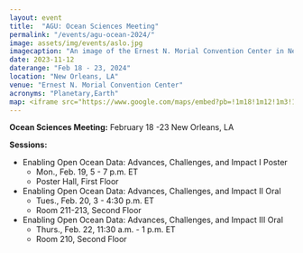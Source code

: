 ```yaml
---
layout: event
title:  "AGU: Ocean Sciences Meeting"
permalink: "/events/agu-ocean-2024/"
image: assets/img/events/aslo.jpg
imagecaption: "An image of the Ernest N. Morial Convention Center in New Orleans, LA where this event will be held."
date: 2023-11-12
daterange: "Feb 18 - 23, 2024"
location: "New Orleans, LA"
venue: "Ernest N. Morial Convention Center"
acronyms: "Planetary,Earth"
map: <iframe src="https://www.google.com/maps/embed?pb=!1m18!1m12!1m3!1d221274.59723177447!2d-90.236402905771!3d29.93872270955338!2m3!1f0!2f0!3f0!3m2!1i1024!2i768!4f13.1!3m3!1m2!1s0x8620a66e2c49ba7f%3A0x185d4d6c82fa192f!2sNew%20Orleans%20Ernest%20N.%20Morial%20Convention%20Center!5e0!3m2!1sen!2sus!4v1701187526597!5m2!1sen!2sus" width="600" height="450" style="border:0;" allowfullscreen="" loading="lazy" referrerpolicy="no-referrer-when-downgrade"></iframe>
---
```


**Ocean Sciences Meeting:** February 18 -23 New Orleans, LA

**Sessions:**
- Enabling Open Ocean Data: Advances, Challenges, and Impact I Poster
  - Mon., Feb. 19, 5 - 7 p.m. ET
  - Poster Hall, First Floor
- Enabling Open Ocean Data: Advances, Challenges, and Impact II Oral
  - Tues., Feb. 20, 3 - 4:30 p.m. ET
  - Room 211-213, Second Floor
- Enabling Open Ocean Data: Advances, Challenges, and Impact III Oral
  - Thurs., Feb. 22, 11:30 a.m. - 1 p.m. ET
  - Room 210, Second Floor